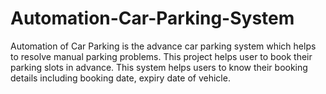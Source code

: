 # Automation-Car-Parking-System
Automation of Car Parking is the advance car parking system which helps to resolve manual parking problems. This project helps user to book their parking slots in advance. This system helps users to know their booking details including booking date, expiry date of vehicle.
